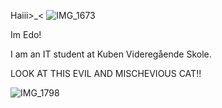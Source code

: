 Haiii>_<
![IMG_1673](https://github.com/EduardoVLM/EduardoVLM/assets/144334218/414de42f-b007-4062-9e86-3c8b323c6a63)


Im Edo!

I am an IT student at Kuben Videregående Skole.


LOOK AT THIS EVIL AND MISCHEVIOUS CAT!!

![IMG_1798](https://github.com/EduardoVLM/EduardoVLM/assets/144334218/a8e52fda-ed89-4eab-8bd9-2b03cead7571)
